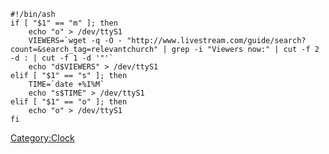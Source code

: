     #!/bin/ash
    if [ "$1" == "m" ]; then
        echo "o" > /dev/ttyS1
        VIEWERS=`wget -q -O - "http://www.livestream.com/guide/search?count=&search_tag=relevantchurch" | grep -i "Viewers now:" | cut -f 2 -d : | cut -f 1 -d '"'`
        echo "d$VIEWERS" > /dev/ttyS1
    elif [ "$1" == "s" ]; then
        TIME=`date +%I%M`
        echo "s$TIME" > /dev/ttyS1
    elif [ "$1" == "o" ]; then
        echo "o" > /dev/ttyS1
    fi

<Category:Clock>

